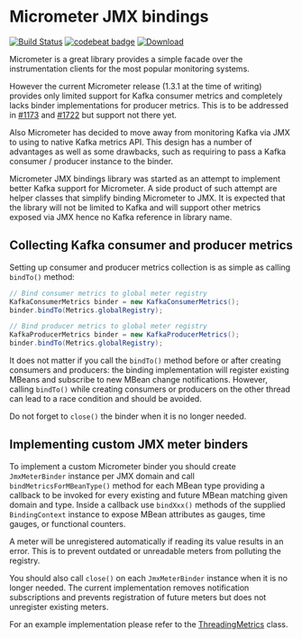 # Micrometer JMX bindings

[![Build Status](https://travis-ci.com/sukhinin/micrometer-binder-jmx.svg?branch=master)](https://travis-ci.com/sukhinin/micrometer-binder-jmx)
[![codebeat badge](https://codebeat.co/badges/268929b8-c3c0-4cfb-8bb5-ad7946ce4a66)](https://codebeat.co/projects/github-com-sukhinin-micrometer-binder-jmx-master)
[![Download](https://api.bintray.com/packages/sukhinin/maven/micrometer-binder-jmx/images/download.svg)](https://bintray.com/sukhinin/maven/micrometer-binder-jmx/_latestVersion)

Micrometer is a great library provides a simple facade over the instrumentation clients 
for the most popular monitoring systems.

However the current Micrometer release (1.3.1 at the time of writing) provides only 
limited support for Kafka consumer metrics and completely lacks binder implementations
for producer metrics. This is to be addressed in [#1173](https://github.com/micrometer-metrics/micrometer/pull/1173)
and [#1722](https://github.com/micrometer-metrics/micrometer/issues/1722) but support
not there yet.

Also Micrometer has decided to move away from monitoring Kafka via JMX to using to native
Kafka metrics API. This design has a number of advantages as well as some drawbacks, 
such as requiring to pass a Kafka consumer / producer instance to the binder.
 
Micrometer JMX bindings library was started as an attempt to implement better Kafka support
for Micrometer. A side product of such attempt are helper classes that simplify binding
Micrometer to JMX. It is expected that the library will not be limited to Kafka and will 
support other metrics exposed via JMX hence no Kafka reference in library name.

## Collecting Kafka consumer and producer metrics
Setting up consumer and producer metrics collection is as simple as calling `bindTo()` method:
```java
// Bind consumer metrics to global meter registry
KafkaConsumerMetrics binder = new KafkaConsumerMetrics();
binder.bindTo(Metrics.globalRegistry);
```
```java
// Bind producer metrics to global meter registry
KafkaProducerMetrics binder = new KafkaProducerMetrics();
binder.bindTo(Metrics.globalRegistry);
```

It does not matter if you call the `bindTo()` method before or after creating consumers
and producers: the binding implementation will register existing MBeans and subscribe to new 
MBean change notifications. However, calling `bindTo()` while creating consumers or producers 
on the other thread can lead to a race condition and should be avoided.

Do not forget to `close()` the binder when it is no longer needed.

## Implementing custom JMX meter binders
To implement a custom Micrometer binder you should create `JmxMeterBinder` instance 
per JMX domain and call `bindMetricsForMBeanType()` method for each MBean type providing
a callback to be invoked for every existing and future MBean matching given domain and type.
Inside a callback use `bindXxx()` methods of the supplied `BindingContext` instance 
to expose MBean attributes as gauges, time gauges, or functional counters.

A meter will be unregistered automatically if reading its value results in an error. 
This is to prevent outdated or unreadable meters from polluting the registry.

You should also call `close()` on each `JmxMeterBinder` instance when it is no longer needed.
The current implementation removes notification subscriptions and prevents registration 
of future meters but does not unregister existing meters.

For an example implementation please refer to the [ThreadingMetrics](https://github.com/sukhinin/micrometer-binder-jmx/blob/master/src/main/java/com/github/sukhinin/micrometer/jmx/threading/ThreadingMetrics.java)
class.
